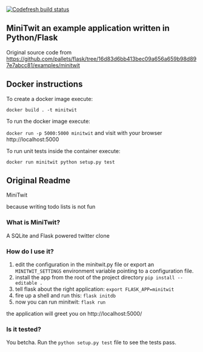 [![Codefresh build status]( https://g.codefresh.io/api/badges/pipeline/raoaditya/rao-aditya%2Fpython-flask-sample-app%2Fpython-flask-sample-app?branch=master&key=eyJhbGciOiJIUzI1NiJ9.NWI5OTg2M2U3YzczZjMwMDAxMmMwMjYz.-O9CRi5fj21T7A5owhHaFiNOCvhpjejy5Vq46pL6xdI&type=cf-1)]( https://g.codefresh.io/repositories/rao-aditya/python-flask-sample-app/builds?filter=trigger:build;branch:master;service:5b998d94e88521a7eb7abb0a~python-flask-sample-app)

## MiniTwit an example application written in Python/Flask

Original source code from https://github.com/pallets/flask/tree/16d83d6bb413bec09a656a659b98d897e7abcc81/examples/minitwit

## Docker instructions

To create a docker image execute: 

`docker build . -t minitwit`

To run the docker image execute:

`docker run -p 5000:5000 minitwit` and visit with your browser http://localhost:5000

To run unit tests inside the container execute:

`docker run minitwit python setup.py test`

## Original Readme

MiniTwit 

because writing todo lists is not fun


### What is MiniTwit?

A SQLite and Flask powered twitter clone

###  How do I use it?

1. edit the configuration in the minitwit.py file or
   export an `MINITWIT_SETTINGS` environment variable
   pointing to a configuration file.
2. install the app from the root of the project directory
   `pip install --editable .`
3. tell flask about the right application:
   `export FLASK_APP=minitwit`
4. fire up a shell and run this:
   `flask initdb`
5. now you can run minitwit:
   `flask run`

 the application will greet you on
         http://localhost:5000/

### Is it tested?

You betcha.  Run the `python setup.py test` file to
      see the tests pass.
